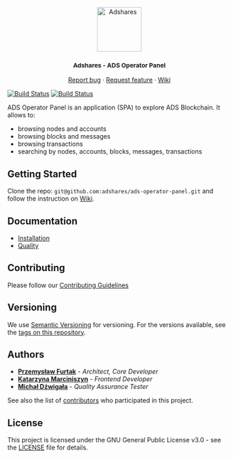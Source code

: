 <p align="center">
    <a href="https://adshares.net/" title="Adshares sp. z o.o." target="_blank">
        <img src="https://adshares.net/logos/ads.svg" alt="Adshares" width="100" height="100">
    </a>
</p>
<h3 align="center"><small>Adshares - ADS Operator Panel</small></h3>
<p align="center">
    <a href="https://github.com/adshares/ads-operator-panel/issues/new?template=bug_report.md&labels=Bug">Report bug</a>
    ·
    <a href="https://github.com/adshares/ads-operator-panel/issues/new?template=feature_request.md&labels=New%20Feature">Request feature</a>
    ·
    <a href="https://github.com/adshares/ads-operator-panel/wiki">Wiki</a>
</p>

[![Build Status](https://travis-ci.org/adshares/ads-operator-panel.svg?branch=master)](https://travis-ci.org/adshares/ads-operator-panel#master "Master")
[![Build Status](https://travis-ci.org/adshares/ads-operator-panel.svg?branch=develop)](https://travis-ci.org/adshares/ads-operator-panel#develop "Develop")

ADS Operator Panel is an application (SPA) to explore ADS Blockchain. It allows to:
* browsing nodes and accounts
* browsing blocks and messages
* browsing transactions
* searching by nodes, accounts, blocks, messages, transactions


## Getting Started

Clone the repo: `git@github.com:adshares/ads-operator-panel.git` and follow the instruction on [Wiki](https://github.com/adshares/ads-operator-panel/wiki/Installation).
 

## Documentation
* [Installation](https://github.com/adshares/ads-operator-panel/wiki/Installation)
* [Quality](https://github.com/adshares/ads-operator-panel/wiki/Quality)


## Contributing
Please follow our [Contributing Guidelines](https://github.com/adshares/ads-operator-panel/blob/master/docs/CONTRIBUTING.md)


## Versioning

We use [Semantic Versioning](https://semver.org/spec/v2.0.0.html) for versioning. For the versions available, see the 
[tags on this repository](https://github.com/adshares/ads-operator-panel/tags).


## Authors

* **[Przemysław Furtak](https://github.com/c3zi)** - _Architect, Core Developer_ 
* **[Katarzyna Marciniszyn](https://github.com/meskat)** - _Frontend Developer_
* **[Michał Dźwigała](https://github.com/michaldzwigala)** - _Quality Assurance Tester_

See also the list of [contributors](https://github.com/adshares/ads-operator-panel/graphs/contributors) who participated in this 
project.


## License

This project is licensed under the GNU General Public License v3.0 - see the [LICENSE](https://github.com/adshares/ads-operator-panel/blob/master/LICENSE) file for details.

